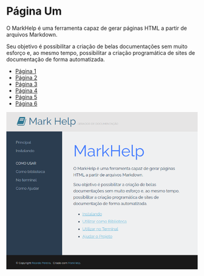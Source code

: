 # Página Um

O MarkHelp é uma ferramenta capaz de gerar páginas HTML a partir de arquivos Markdown.

Seu objetivo é possibilitar a criação de belas documentações sem muito esforço e, ao mesmo tempo,
possibilitar a criação programática de sites de documentação de forma automatizada.

- [Página 1](01-page-one.md)
- [Página 2](02-page-two.md)
- [Página 3](01_O_Básico/01-page-three.md)
- [Página 4](01_O_Básico/02-page-four.md)
- [Página 5](02_Avançado/01-page-five.md)
- [Página 6](02_Avançado/02-page-six.md)

![Screenshot](images/screenshot.png)
